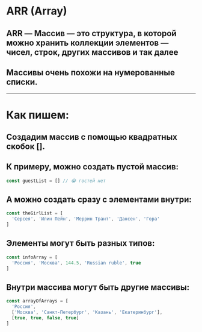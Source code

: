 # ARR (Array)
## ARR — Массив — это структура, в которой можно хранить коллекции элементов — чисел, строк, других массивов и так далее

## Массивы очень похожи на нумерованные списки.

---

# Как пишем:
## Создадим массив с помощью квадратных скобок [].

## К примеру, можно создать пустой массив:
``` js 
const guestList = [] // 😭 гостей нет
```
## А можно создать сразу с элементами внутри:

``` js 
const theGirlList = [
  'Серсея', 'Илин Пейн', 'Меррин Трант', 'Дансен', 'Гора'
]
```

## Элементы могут быть разных типов:

``` js 
const infoArray = [
  'Россия', 'Москва', 144.5, 'Russian ruble', true
]
```

## Внутри массива могут быть другие массивы:

```js 
const arrayOfArrays = [
  'Россия',
  ['Москва', 'Санкт-Петербург', 'Казань', 'Екатеринбург'],
  [true, true, false, true]
]
```

